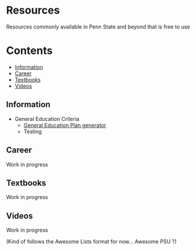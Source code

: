 # Resources
Resources commonly available in Penn State and beyond that is free to use

# Contents
- [Information](#information)
- [Career](#career)
- [Textbooks](#textbooks)
- [Videos](#videos)


## Information
- General Education Criteria
    - [General Education Plan generator](https://genedplan.psu.edu/)
    - Testing

## Career
Work in progress

## Textbooks
Work in progress

## Videos
Work in progress

(Kind of follows the Awesome Lists format for now... Awesome PSU ?)

